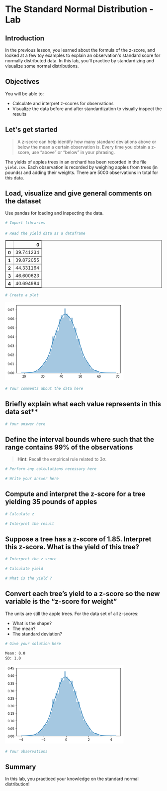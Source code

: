 
# The Standard Normal Distribution - Lab

## Introduction

In the previous lesson, you learned about the formula of the z-score, and looked at a few toy examples to explain an observation's standard score for normally distributed data. In this lab, you'll practice by standardizing and visualize some normal distributions.

## Objectives

You will be able to:

* Calculate and interpret z-scores for observations
* Visualize the data before and after standardization to visually inspect the results 

## Let's get started

> A z-score can help identify how many standard deviations above or below the mean a certain observation is. Every time you obtain a z-score, use “above” or “below” in your phrasing.

The yields of apples trees in an orchard has been recorded in the file `yield.csv`. Each observation is recorded by weighing apples from trees (in pounds) and adding their weights. There are 5000 observations in total for this data. 

## Load, visualize and give general comments on the dataset

Use pandas for loading and inspecting the data.


```python
# Import libraries

# Read the yield data as a dataframe

```




<div>
<style scoped>
    .dataframe tbody tr th:only-of-type {
        vertical-align: middle;
    }

    .dataframe tbody tr th {
        vertical-align: top;
    }

    .dataframe thead th {
        text-align: right;
    }
</style>
<table border="1" class="dataframe">
  <thead>
    <tr style="text-align: right;">
      <th></th>
      <th>0</th>
    </tr>
  </thead>
  <tbody>
    <tr>
      <th>0</th>
      <td>39.741234</td>
    </tr>
    <tr>
      <th>1</th>
      <td>39.872055</td>
    </tr>
    <tr>
      <th>2</th>
      <td>44.331164</td>
    </tr>
    <tr>
      <th>3</th>
      <td>46.600623</td>
    </tr>
    <tr>
      <th>4</th>
      <td>40.694984</td>
    </tr>
  </tbody>
</table>
</div>




```python
# Create a plot
```


![png](index_files/index_2_0.png)



```python
# Your comments about the data here

```

## Briefly explain what each value represents in this data set**


```python
# Your answer here

```

## Define the interval bounds where such that the range contains 99% of the observations   

> **Hint**: Recall the empirical rule related to $3\sigma$.


```python
# Perform any calculations necessary here

```


```python
# Write your answer here 

```

## Compute and interpret the z-score for a tree yielding 35 pounds of apples


```python
# Calculate z

```


```python
# Interpret the result

```

## Suppose a tree has a z-score of 1.85. Interpret this z-score. What is the yield of this tree?


```python
# Interpret the z score

```


```python
# Calculate yield

```


```python
# What is the yield ?

```

##  Convert each tree’s yield to a z-score so the new variable is the “z-score for weight”

The units are still the apple trees. For the data set of all z-scores:

* What is the shape? 
* The mean? 
* The standard deviation?


```python
# Give your solution here 

```

    Mean: 0.0
    SD: 1.0



![png](index_files/index_17_1.png)



```python
# Your observations

```

## Summary

In this lab, you practiced your knowledge on the standard normal distribution!
